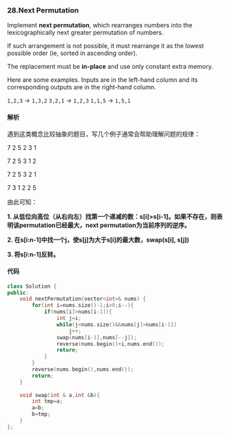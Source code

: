 ### 28.Next Permutation

Implement **next permutation**, which rearranges numbers into the lexicographically next greater permutation of numbers.

If such arrangement is not possible, it must rearrange it as the lowest possible order (ie, sorted in ascending order).

The replacement must be **in-place** and use only constant extra memory.

Here are some examples. Inputs are in the left-hand column and its corresponding outputs are in the right-hand column.

`1,2,3` → `1,3,2`
`3,2,1` → `1,2,3`
`1,1,5` → `1,5,1`

#### 解析

遇到这类概念比较抽象的题目，写几个例子通常会帮助理解问题的规律：

7 2 5 2 3 1

7 2 5 3 1 2

7 2 5 3 2 1

7 3 1 2 2 5

由此可知：

**1. 从低位向高位（从右向左）找第一个递减的数：s[i]>s[i-1]。如果不存在，则表明该permutation已经最大，next permutation为当前序列的逆序。**

**2. 在s[i:n-1]中找一个j，使s[j]为大于s[i]的最大数，swap(s[i], s[j])**

**3. 将s[i:n-1]反转。**

#### 代码

```cpp
class Solution {
public:
    void nextPermutation(vector<int>& nums) {
        for(int i=nums.size()-1;i>0;i--){
            if(nums[i]>nums[i-1]){
                int j=i;
                while(j<nums.size()&&nums[j]>nums[i-1])
                    j++;
                swap(nums[i-1],nums[--j]);
                reverse(nums.begin()+i,nums.end());
                return;
            }
        }
        reverse(nums.begin(),nums.end());
        return;
    }
    
    void swap(int & a,int &b){
        int tmp=a;
        a=b;
        b=tmp;
    }
};
```

### 